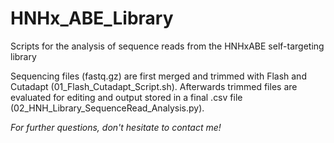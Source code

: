 # HNHx_ABE_Library
Scripts for the analysis of sequence reads from the HNHxABE self-targeting library

Sequencing files (fastq.gz) are first merged and trimmed with Flash and Cutadapt (01_Flash_Cutadapt_Script.sh).
Afterwards trimmed files are evaluated for editing and output stored in a final .csv file (02_HNH_Library_SequenceRead_Analysis.py).

*For further questions, don't hesitate to contact me!*
